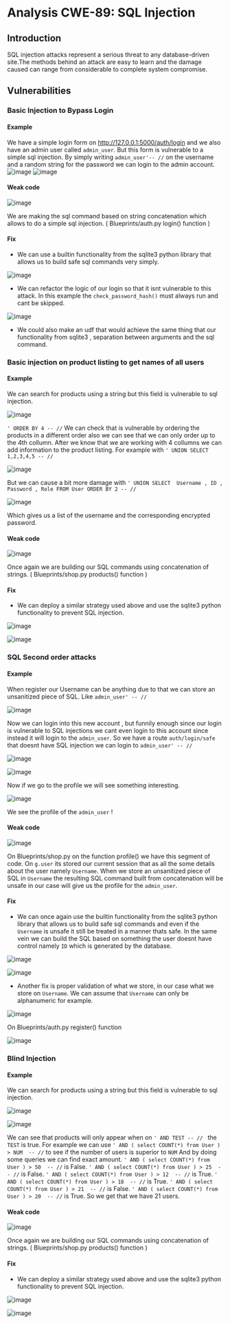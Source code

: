 # Analysis CWE-89: SQL Injection

## Introduction 

SQL injection attacks represent a serious threat to any database-driven site.The methods behind an attack
are easy to learn and the damage caused can range from considerable to complete system compromise.

## Vulnerabilities 

### Basic Injection to Bypass Login 

#### Example

We have a simple login form on http://127.0.0.1:5000/auth/login and we also have an admin user called ```admin_user```. But this form is vulnerable to a simple sql injection.
By simply writing ``` admin_user'-- // ``` on the username and a random string for the password we can login to the admin account.
![image](https://github.com/uTigas/SIOProject_1/assets/125353199/8dcde9c2-ba10-44f5-bca5-59aa0b774c4a)
![image](https://github.com/uTigas/SIOProject_1/assets/125353199/43ef5739-baf8-465e-b4bf-8242cb512393)

#### Weak code 
![image](https://github.com/uTigas/SIOProject_1/assets/125353199/a8f3bd7b-c2eb-4345-9fc6-a4611eed8015)

We are making the sql command based on string concatenation which allows to do a simple sql injection. ( Blueprints/auth.py login() function )

#### Fix 

- We can use a builtin functionality from the sqlite3 python library that allows us to build safe sql commands very simply.

![image](https://github.com/uTigas/SIOProject_1/assets/125353199/a7d964b2-04a3-43e5-b2d1-dc7d564e1b6a)

- We can refactor the logic of our login so that it isnt vulnerable to this attack. In this example the ```check_password_hash()``` must always run and cant be skipped.

![image](https://github.com/uTigas/SIOProject_1/assets/125353199/18d2de35-ad85-458d-85da-8056e5100270)

- We could also make an udf that would achieve the same thing that our functionality from sqlite3 , separation between arguments and the sql command.

### Basic injection on product listing to get names of all users

#### Example

We can search for products using a string but this field is vulnerable to sql injection.

![image](https://github.com/uTigas/SIOProject_1/assets/125353199/c7f1df89-f433-4924-b87a-d081579c61fe)

```' ORDER BY 4 -- //```
We can check that is vulnerable by ordering the products in a different order also we can see that we can only order up to the 4th collumn.
After we know that we are working with 4 collumns we can add information to the product listing. For example with ```' UNION SELECT 1,2,3,4,5 -- // ```

![image](https://github.com/uTigas/SIOProject_1/assets/125353199/0be2f68c-5dfa-4757-a14a-00278925e310)

But we can cause a bit more damage with ```' UNION SELECT  Username , ID , Password , Role FROM User ORDER BY 2 -- //```

![image](https://github.com/uTigas/SIOProject_1/assets/125353199/4436cba5-efa7-4342-b766-a889cba4e250)

Which gives us a list of the username and the corresponding encrypted password.

#### Weak code

![image](https://github.com/uTigas/SIOProject_1/assets/125353199/edf2f1ae-6e16-43c7-8837-9ce45723f4a3)

Once again we are building our SQL commands using concatenation of strings. ( Blueprints/shop.py products() function ) 

#### Fix 

- We can deploy a similar strategy used above and use the sqlite3 python functionality to prevent SQL injection.

![image](https://github.com/uTigas/SIOProject_1/assets/125353199/d6a7588f-aea9-4dbb-bd32-6aff9352de8e)

![image](https://github.com/uTigas/SIOProject_1/assets/125353199/63218a15-91f2-41fd-8a16-f4058e310b31)

### SQL Second order attacks

#### Example

When register our Username can be anything due to that we can store an unsanitized piece of SQL. Like ``` admin_user' -- // ```

![image](https://github.com/uTigas/SIOProject_1/assets/125353199/c9991a07-9f17-43e4-bdec-4ac5c87c17c5)

Now we can login into this new account , but funnily enough since our login is vulnerable to SQL injections we cant even login to this account since instead it will login to the ```admin_user```.
So we have a route ```auth/login/safe``` that doesnt have SQL injection we can login to ``` admin_user' -- // ```

![image](https://github.com/uTigas/SIOProject_1/assets/125353199/a61e58b4-3ccd-4dfc-817a-dd877e1a4cf7)

![image](https://github.com/uTigas/SIOProject_1/assets/125353199/4cf4159b-1373-4f47-af71-ddcb6112980d)

Now if we go to the profile we will see something interesting.

![image](https://github.com/uTigas/SIOProject_1/assets/125353199/e499a204-51f0-455e-92ec-92b2eed1f307)

We see the profile of the ```admin_user``` !

#### Weak code

![image](https://github.com/uTigas/SIOProject_1/assets/125353199/f5bb1242-3bb4-480e-ab38-8255a82c7686)

On Blueprints/shop.py on the function profile() we have this segment of code. On ```g.user``` its stored our current session that as all the some details about the user namely ```Username```.
When we store an unsanitized piece of SQL in ```Username``` the resulting SQL command built from concatenation will be unsafe in our case will give us the profile for the ```admin_user```.

#### Fix

- We can once again use the builtin functionality from the sqlite3 python library that allows us to build safe sql commands and even if the ```Username``` is unsafe it still be treated in a manner thats safe. In the same vein we can build the SQL based on something the user doesnt have control namely ```ID``` which is generated by the database.
  
![image](https://github.com/uTigas/SIOProject_1/assets/125353199/81c5ab0f-54bb-44df-a7e5-2252ab7e3669)

![image](https://github.com/uTigas/SIOProject_1/assets/125353199/f4622177-1099-4336-a44e-3f040ad2d932)

- Another fix is proper validation of what we store, in our case what we store on ```Username```. We can assume that ```Username``` can only be alphanumeric for example.

![image](https://github.com/uTigas/SIOProject_1/assets/125353199/27806b90-ac35-448d-8820-6a09d07d554e)

On Blueprints/auth.py register() function

![image](https://github.com/uTigas/SIOProject_1/assets/125353199/595158a1-143e-4277-b317-d9c413102f46)

### Blind Injection

#### Example 

We can search for products using a string but this field is vulnerable to sql injection.

![image](https://github.com/uTigas/SIOProject_1/assets/125353199/a6a9ece3-6a6f-4ef7-be78-ba782dff48b1)

![image](https://github.com/uTigas/SIOProject_1/assets/125353199/3913254e-0de5-439d-8e91-0d8e8f717923)

We can see that products will only appear when on ```' AND TEST -- // ``` the ```TEST``` is true. 
For example we can use ```' AND ( select COUNT(*) from User ) > NUM  -- //``` to see if the number of users is superior to ```NUM```
And by doing some queries we can find exact amount.
```' AND ( select COUNT(*) from User ) > 50  -- //``` is False.
```' AND ( select COUNT(*) from User ) > 25  -- //``` is False.
```' AND ( select COUNT(*) from User ) > 12  -- //``` is True.
```' AND ( select COUNT(*) from User ) > 18  -- //``` is True.
```' AND ( select COUNT(*) from User ) > 21  -- //``` is False.
```' AND ( select COUNT(*) from User ) > 20  -- //``` is True.
So we get that we have 21 users.

#### Weak code

![image](https://github.com/uTigas/SIOProject_1/assets/125353199/edf2f1ae-6e16-43c7-8837-9ce45723f4a3)

Once again we are building our SQL commands using concatenation of strings. ( Blueprints/shop.py products() function ) 

#### Fix 

- We can deploy a similar strategy used above and use the sqlite3 python functionality to prevent SQL injection.

![image](https://github.com/uTigas/SIOProject_1/assets/125353199/d6a7588f-aea9-4dbb-bd32-6aff9352de8e)

![image](https://github.com/uTigas/SIOProject_1/assets/125353199/d80a84ab-84c0-4cf9-83cf-80c55ab47923)







































